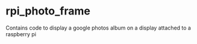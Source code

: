 # rpi_photo_frame
Contains code to display a google photos album on a display attached to a raspberry pi
